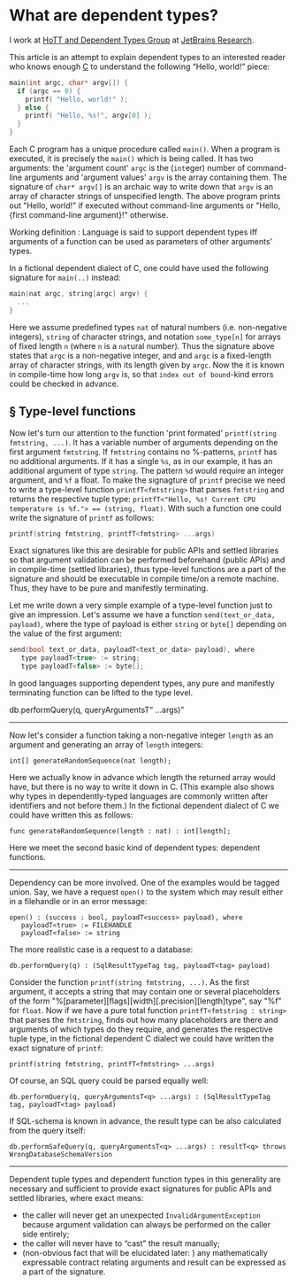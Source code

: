 What are dependent types?
=========================

I work at [HoTT and Dependent Types Group](https://research.jetbrains.org/groups/group-for-dependent-types-and-hott) at [JetBrains Research](https://research.jetbrains.org/).

This article is an attempt to explain dependent types to an interested reader who knows enough [C](https://en.wikipedia.org/wiki/C_(programming_language)) to understand the following “Hello, world!” piece:

```c
main(int argc, char* argv[]) {
  if (argc == 0) {
    printf( "Hello, world!" ); 
  } else {
    printf( "Hello, %s!", argv[0] );
  }
}
```

Each C program has a unique procedure called `main()`. When a program is executed, it is precisely the `main()` which is being called. It has two arguments: the 'argument count' `argc` is the (`int`eger) number of command-line arguments and 'argument values' `argv` is the array containing them. The signature of `char* argv[]` is an archaic way to write down that `argv` is an array of character strings of unspecified length. The above program prints out "Hello, world!" if executed without command-line arguments or "Hello, {first command-line argument}!" otherwise.

Working definition
: Language is said to support dependent types iff arguments of a function can be used as parameters of other arguments' types.

In a fictional dependent dialect of C, one could have used the following signature for `main(..)` instead:
```c
main(nat argc, string[argc] argv) {
  ...
}
```

Here we assume predefined types `nat` of natural numbers (i.e. non-negative integers), `string` of character strings, and notation `some_type[n]` for arrays of fixed length `n` (where `n` is a `nat`ural number). Thus the signature above states that `argc` is a non-negative integer, and and `argc` is a fixed-length array of character strings, with its length given by `argc`. Now the it is known in compile-time how long `argv` is, so that `index out of bound`-kind errors could be checked in advance.


§ Type-level functions
----------------------

Now let's turn our attention to the function 'print formated' `printf(string fmtstring, ...)`. It has a variable number of arguments depending on the first argument `fmtstring`. If `fmtstring` contains no %-patterns, `printf` has no additional arguments. If it has a single `%s`, as in our example, it has an additional argument of type `string`. The pattern `%d` would require an integer argument, and `%f` a float. To make the signagture of `printf` precise we need to write a type-level function `printfT<fmtstring>` that parses `fmtstring` and returns the respective tuple type: `printfT<"Hello, %s! Current CPU temperature is %f."> == (string, float)`. With such a function one could write the signature of `printf` as follows:

```c
printf(string fmtstring, printfT<fmtstring> ...args)
```

Exact signatures like this are desirable for public APIs and settled libraries so that argument validation can be performed beforehand (public APIs) and in compile-time (settled libraries), thus type-level functions are a part of the signature and should be executable in compile time/on a remote machine. Thus, they have to be pure and manifestly terminating.

Let me write down a very simple example of a type-level function just to give an impression. Let's assume we have a function `send(text_or_data, payload)`, where the type of payload is either `string` or `byte[]` depending on the value of the first argument:
```c
send(bool text_or_data, payloadT<text_or_data> payload), where
   type payloadT<true> := string;
   type payloadT<false> := byte[];
```

In good languages supporting dependent types, any pure and manifestly terminating function can be lifted to the type level.



db.performQuery(q, queryArgumentsT<q> ...args)
  


* * *

Now let's consider a function taking a non-negative integer `length` as an argument and generating an array of `length` integers:
```
int[] generateRandomSequence(nat length);
```

Here we actually know in advance which length the returned array would have, but there is no way to write it down in C. (This example also shows why types in dependently-typed languages are commonly written after identifiers and not before them.) In the fictional dependent dialect of C we could have written this as follows:
```
func generateRandomSequence(length : nat) : int[length];
```

Here we meet the second basic kind of dependent types: dependent functions.

* * *

Dependency can be more involved. One of the examples would be tagged union. Say, we have a request `open()` to the system which may result either in a filehandle or in an error message:
```
open() : (success : bool, payloadT<success> payload), where
   payloadT<true> := FILEHANDLE
   payloadT<false> := string
```

The more realistic case is a request to a database:
```
db.performQuery(q) : (SqlResultTypeTag tag, payloadT<tag> payload)
```

Consider the function `printf(string fmtstring, ...)`. As the first argument, it accepts a string that may contain one or several placeholders of the form "%[parameter][flags][width][.precision][length]type", say "%f" for `float`. Now if we have a pure total function `printfT<fmtstring : string>` that parses the `fmtstring`, finds out how many placeholders are there and arguments of which types do they require, and generates the respective tuple type, in the fictional dependent C dialect we could have written the exact signature of `printf`:
```
printf(string fmtstring, printfT<fmtstring> ...args)
```

Of course, an SQL query could be parsed equally well:
```
db.performQuery(q, queryArgumentsT<q> ...args) : (SqlResultTypeTag tag, payloadT<tag> payload)
```

If SQL-schema is known in advance, the result type can be also calculated from the query itself:
```
db.performSafeQuery(q, queryArgumentsT<q> ...args) : resultT<q> throws WrongDatabaseSchemaVersion
```

----

Dependent tuple types and dependent function types in this generality are necessary and sufficient to provide exact signatures for public APIs and settled libraries, where exact means:
- the caller will never get an unexpected `InvalidArgumentException` because argument validation can always be performed on the caller side entirely;
- the caller will never have to “cast” the result manually;
- (non-obvious fact that will be elucidated later: ) any mathematically expressable contract relating arguments and result can be expressed as a part of the signature.
